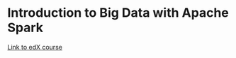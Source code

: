 # Introduction to Big Data with Apache Spark

[Link to edX course](https://www.edx.org/course/introduction-big-data-apache-spark-uc-berkeleyx-cs100-1x)



